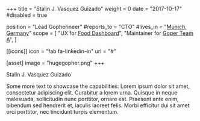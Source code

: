 +++
title = "Stalin J. Vasquez Guizado"
weight = 0
date = "2017-10-17"
#disabled = true

position = "Lead Gopherineer"
#reports_to = "CTO"
#lives_in = "[Munich, Germany](https://www.google.com/maps/place/Munich,+Germany/)"
scope = [
  "UX for [Food Dashboard](#)",
  "Maintainer for [Goper Team A](#)",
]

[[icons]]
  icon = "fab fa-linkedin-in"
  url = "#"

[asset]
  image = "hugegopher.png"
+++

Stalin J. Vasquez Guizado

Some more text to showcase the capabilities:
Lorem ipsum dolor sit amet, consectetur adipiscing elit.
Curabitur a lorem urna.
Quisque in neque malesuada, sollicitudin nunc porttitor, ornare est.
Praesent ante enim, bibendum sed hendrerit et, iaculis laoreet felis.
Morbi efficitur dui sit amet orci porttitor, nec tincidunt turpis elementum.